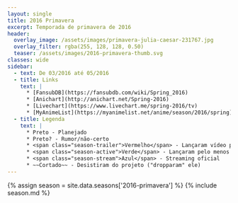 ```yaml
---
layout: single
title: 2016 Primavera
excerpt: Temporada de primavera de 2016
header:
  overlay_image: /assets/images/primavera-julia-caesar-231767.jpg
  overlay_filter: rgba(255, 128, 128, 0.50)
  teaser: /assets/images/2016-primavera-thumb.svg
classes: wide
sidebar:
  - text: De 03/2016 até 05/2016
  - title: Links
    text: |
      * [FansubDB](https://fansubdb.com/wiki/Spring_2016)
      * [Anichart](http://anichart.net/Spring-2016)
      * [Livechart](https://www.livechart.me/spring-2016/tv)
      * [MyAnimeList](https://myanimelist.net/anime/season/2016/spring)
  - title: Legenda
    text: |
      * Preto - Planejado
      * Preto? - Rumor/não-certo
      * <span class="season-trailer">Vermelho</span> - Lançaram vídeo promocional ou trailer
      * <span class="season-active">Verde</span> - Lançaram pelo menos um episódio
      * <span class="season-stream">Azul</span> - Streaming oficial
      * ~~Cortado~~ - Desistiram do projeto ("dropparam" ele)
---
```


<!-- Para editar a tabela abra o arquivo /data/seasons/2016-primavera.yml -->
{% assign season = site.data.seasons['2016-primavera'] %}
{% include season.md %}
